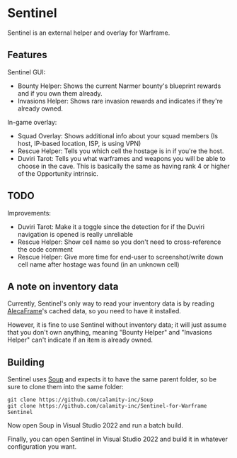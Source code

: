# Sentinel

Sentinel is an external helper and overlay for Warframe.

## Features

Sentinel GUI:
- Bounty Helper: Shows the current Narmer bounty's blueprint rewards and if you own them already.
- Invasions Helper: Shows rare invasion rewards and indicates if they're already owned.

In-game overlay:
- Squad Overlay: Shows additional info about your squad members (Is host, IP-based location, ISP, is using VPN)
- Rescue Helper: Tells you which cell the hostage is in if you're the host.
- Duviri Tarot: Tells you what warframes and weapons you will be able to choose in the cave. This is basically the same as having rank 4 or higher of the Opportunity intrinsic.

## TODO

Improvements:
- Duviri Tarot: Make it a toggle since the detection for if the Duviri navigation is opened is really unreliable
- Rescue Helper: Show cell name so you don't need to cross-reference the code comment
- Rescue Helper: Give more time for end-user to screenshot/write down cell name after hostage was found (in an unknown cell)

## A note on inventory data

Currently, Sentinel's only way to read your inventory data is by reading [AlecaFrame](https://www.alecaframe.com/)'s cached data, so you need to have it installed.

However, it is fine to use Sentinel without inventory data; it will just assume that you don't own anything, meaning "Bounty Helper" and "Invasions Helper" can't indicate if an item is already owned.

## Building

Sentinel uses [Soup](https://github.com/calamity-inc/Soup) and expects it to have the same parent folder, so be sure to clone them into the same folder:

```
git clone https://github.com/calamity-inc/Soup
git clone https://github.com/calamity-inc/Sentinel-for-Warframe Sentinel
```

Now open Soup in Visual Studio 2022 and run a batch build.

Finally, you can open Sentinel in Visual Studio 2022 and build it in whatever configuration you want.
